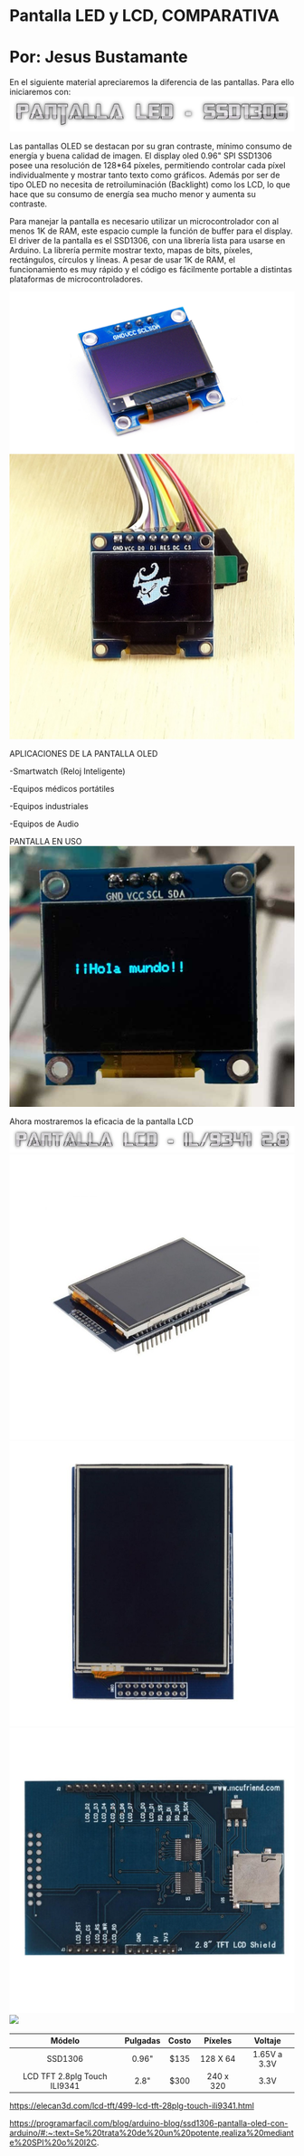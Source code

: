 # Pantalla LED y LCD, COMPARATIVA
# Por: Jesus Bustamante

En el siguiente material apreciaremos la diferencia de las pantallas.
Para ello iniciaremos con:
![](titulo.png)

Las pantallas OLED se destacan por su gran contraste, mínimo consumo de energía y buena calidad de imagen. El display oled 0.96" SPI SSD1306 posee una resolución de 128*64 píxeles, permitiendo controlar cada píxel individualmente y mostrar tanto texto como gráficos. Además por ser de tipo OLED no necesita de retroiluminación (Backlight) como los LCD, lo que hace que su consumo de energía sea mucho menor y aumenta su contraste.

Para manejar la pantalla es necesario utilizar un microcontrolador con al menos 1K de RAM, este espacio cumple la función de buffer para el display. El driver de la pantalla es el SSD1306, con una librería lista para usarse en Arduino. La librería permite mostrar texto, mapas de bits, píxeles, rectángulos, círculos y líneas. A pesar de usar 1K de RAM, el funcionamiento es muy rápido y el código es fácilmente portable a distintas plataformas de microcontroladores.

![](Display.png)
![](Display2.png)

APLICACIONES DE LA PANTALLA OLED

-Smartwatch (Reloj Inteligente)

-Equipos médicos portátiles

-Equipos industriales

-Equipos de Audio

PANTALLA EN USO
![](Display4.png)


Ahora mostraremos la eficacia de la pantalla LCD
![](titulo2.png)
![](dis1.png)
![](dis2.png)
![](dis4.png)
![](dis.png)

|          **Módelo**          | **Pulgadas** | **Costo** | **Píxeles** |  **Voltaje** |
|:----------------------------:|:------------:|:---------:|:-----------:|:------------:|
|            SSD1306           |     0.96"    |    $135   |   128 X 64  | 1.65V a 3.3V |
| LCD TFT 2.8plg Touch ILI9341 |     2.8"     |    $300   |  240 x 320  |     3.3V     |


https://elecan3d.com/lcd-tft/499-lcd-tft-28plg-touch-ili9341.html

https://programarfacil.com/blog/arduino-blog/ssd1306-pantalla-oled-con-arduino/#:~:text=Se%20trata%20de%20un%20potente,realiza%20mediante%20SPI%20o%20I2C.
